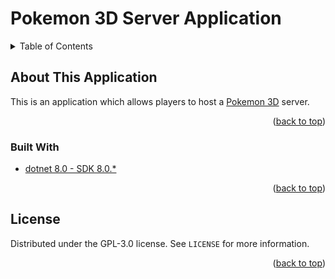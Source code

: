 <div id="top"></div>

# Pokemon 3D Server Application

<details>
  <summary>Table of Contents</summary>
  <ol>
    <li>
      <a href="#about-the-project">About The Project</a>
      <ul>
        <li><a href="#built-with">Built With</a></li>
      </ul>
    </li>
    <li><a href="#license">License</a></li>
  </ol>
</details>

## About This Application

This is an application which allows players to host a [Pokemon 3D](https://pokemon3d.net/) server.

<p align="right">(<a href="#top">back to top</a>)</p>

### Built With

* [dotnet 8.0 - SDK 8.0.*](https://dotnet.microsoft.com/download/dotnet/8.0)

<p align="right">(<a href="#top">back to top</a>)</p>

## License

Distributed under the GPL-3.0 license. See `LICENSE` for more information.

<p align="right">(<a href="#top">back to top</a>)</p>
